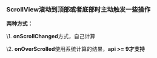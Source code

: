 ### ScrollView滚动到顶部或者底部时主动触发一些操作

**两种方式：**

\1. **onScrollChanged**方式，自己计算

\2. **onOverScrolled**使用系统计算的结果，**api >= 9才支持**